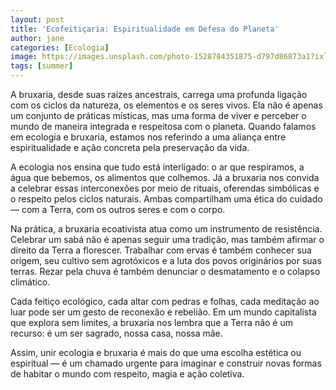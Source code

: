 ```yaml
---
layout: post
title: 'Ecofeitiçaria: Espiritualidade em Defesa do Planeta'
author: jane
categories: [Ecologia]
image: https://images.unsplash.com/photo-1528784351875-d797d86873a1?ixlib=rb-1.2.1&auto=format&fit=crop&w=750&q=80
tags: [summer]
---
```


A bruxaria, desde suas raízes ancestrais, carrega uma profunda ligação com os ciclos da natureza, os elementos e os seres vivos. Ela não é apenas um conjunto de práticas místicas, mas uma forma de viver e perceber o mundo de maneira integrada e respeitosa com o planeta. Quando falamos em ecologia e bruxaria, estamos nos referindo a uma aliança entre espiritualidade e ação concreta pela preservação da vida.

A ecologia nos ensina que tudo está interligado: o ar que respiramos, a água que bebemos, os alimentos que colhemos. Já a bruxaria nos convida a celebrar essas interconexões por meio de rituais, oferendas simbólicas e o respeito pelos ciclos naturais. Ambas compartilham uma ética do cuidado — com a Terra, com os outros seres e com o corpo.

Na prática, a bruxaria ecoativista atua como um instrumento de resistência. Celebrar um sabá não é apenas seguir uma tradição, mas também afirmar o direito da Terra a florescer. Trabalhar com ervas é também conhecer sua origem, seu cultivo sem agrotóxicos e a luta dos povos originários por suas terras. Rezar pela chuva é também denunciar o desmatamento e o colapso climático.

Cada feitiço ecológico, cada altar com pedras e folhas, cada meditação ao luar pode ser um gesto de reconexão e rebelião. Em um mundo capitalista que explora sem limites, a bruxaria nos lembra que a Terra não é um recurso: é um ser sagrado, nossa casa, nossa mãe.

Assim, unir ecologia e bruxaria é mais do que uma escolha estética ou espiritual — é um chamado urgente para imaginar e construir novas formas de habitar o mundo com respeito, magia e ação coletiva.

